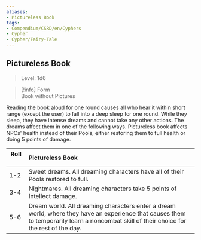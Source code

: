 ```yaml
---
aliases:
- Pictureless Book
tags:
- Compendium/CSRD/en/Cyphers
- Cypher
- Cypher/Fairy-Tale
---
```


  
## Pictureless Book  
>Level: 1d6  
  
>[!info] Form  
>Book without Pictures
  
Reading the book aloud for one round causes all who hear it within short range (except the user) to fall into a deep sleep for one round. While they sleep, they have intense dreams and cannot take any other actions. The dreams affect them in one of the following ways. Pictureless book affects NPCs' health instead of their Pools, either restoring them to full health or doing 5 points of damage.  

|  Roll &nbsp; &nbsp; &nbsp; | Pictureless Book  |  
| ------------- | :----------- |  
| 1-2 | Sweet dreams. All dreaming characters have all of their Pools restored to full. |  
| 3-4 | Nightmares. All dreaming characters take 5 points of Intellect damage. |  
| 5-6 | Dream world. All dreaming characters enter a dream world, where they have an experience that causes them to temporarily learn a noncombat skill of their choice for the rest of the day. |